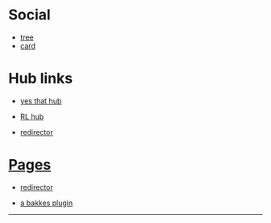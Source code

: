 # Social
+ [tree][6]
+ [card][7]

# Hub links
+ [yes that hub][1]

+ [RL hub][111]

+ [redirector][1111]

# [Pages][2]

+ [redirector][22]
 
+ [a bakkes plugin][4]



---
[1]: https://github.com/LysHraesvelgr/ "hub"
[11]: https://github.com/LysHraesvelgr/LysHraesvelgr.github.io "site repo"
[1111]: https://github.com/LysHraesvelgr/http-protocol-redirector "redi repo"
[111]: https://github.com/Lyshraesvelgr/RL "RL base"

[2]: https://lyshraesvelgr.github.io "main io"
[22]: https://lyshraesvelgr.github.io/http-protocol-redirector "redi io"
[4]: https://lyshraesvelgr.github.io/http-protocol-redirector?r=bakkesmod://install/14/ "REDIRECT TEST - works"

[6]: https://lyshraesvelgr.github.io?r=https://letmegooglethat.com/?q=linktr.ee%2FelysiaX&l=1 "Socials"
[7]: https://carrd.co/dashboard/2281169241170385/edit 